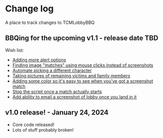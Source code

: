 # Change log
A place to track changes to TCMLobbyBBQ

## BBQing for the upcoming v1.1 - release date TBD
Wish list:
* [Adding more alert options](https://github.com/7MinSec/TCMLobbyBBQ/issues/1)
* [Finding image "matches" using mouse clicks instead of screenshots](https://github.com/7MinSec/TCMLobbyBBQ/issues/2)
* [Automate picking a different character](https://github.com/7MinSec/TCMLobbyBBQ/issues/7)
* [Taking pictures of remaining victims and family members](https://github.com/7MinSec/TCMLobbyBBQ/issues/10)
* [Adding some color so it's easy to see when you've got a screenshot match](https://github.com/7MinSec/TCMLobbyBBQ/issues/11)
* [Stop the script once a match actually starts](https://github.com/7MinSec/TCMLobbyBBQ/issues/12)
* [Add ability to email a screenshot of lobby once you land in it](https://github.com/7MinSec/TCMLobbyBBQ/issues/13)

## v1.0 release! - January 24, 2024
* Core code released!
* Lots of stuff probably broken!